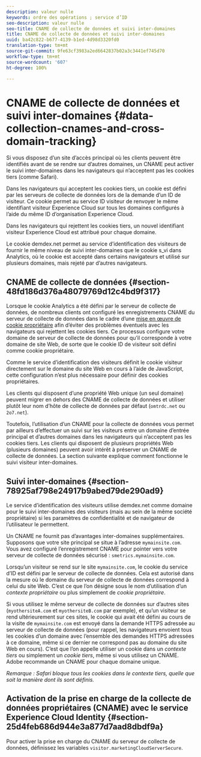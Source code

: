 ```yaml
---
description: valeur nulle
keywords: ordre des opérations ; service d’ID
seo-description: valeur nulle
seo-title: CNAME de collecte de données et suivi inter-domaines
title: CNAME de collecte de données et suivi inter-domaines
uuid: ba42c822-b677-4139-b1ed-4d98d3320fd0
translation-type: tm+mt
source-git-commit: 9fe63cf3983a2ed6642837b02a3c3441ef745d70
workflow-type: tm+mt
source-wordcount: '607'
ht-degree: 100%

---
```



# CNAME de collecte de données et suivi inter-domaines {#data-collection-cnames-and-cross-domain-tracking}

Si vous disposez d’un site d’accès principal où les clients peuvent être identifiés avant de se rendre sur d’autres domaines, un CNAME peut activer le suivi inter-domaines dans les navigateurs qui n’acceptent pas les cookies tiers (comme Safari).

Dans les navigateurs qui acceptent les cookies tiers, un cookie est défini par les serveurs de collecte de données lors de la demande d’un ID de visiteur. Ce cookie permet au service ID visiteur de renvoyer le même identifiant visiteur Experience Cloud sur tous les domaines configurés à l’aide du même ID d’organisation Experience Cloud.

Dans les navigateurs qui rejettent les cookies tiers, un nouvel identifiant visiteur Experience Cloud est attribué pour chaque domaine.

Le cookie demdex.net permet au service d’identification des visiteurs de fournir le même niveau de suivi inter-domaines que le cookie s_vi dans Analytics, où le cookie est accepté dans certains navigateurs et utilisé sur plusieurs domaines, mais rejeté par d’autres navigateurs.

## CNAME de collecte de données {#section-48fd186d376a48079769d12c4bd9f317}

Lorsque le cookie Analytics a été défini par le serveur de collecte de données, de nombreux clients ont configuré les enregistrements CNAME du serveur de collecte de données dans le cadre d’une [mise en œuvre de cookie propriétaire](https://docs.adobe.com/content/help/fr-FR/core-services/interface/ec-cookies/cookies-first-party.html) afin d’éviter des problèmes éventuels avec les navigateurs qui rejettent les cookies tiers. Ce processus configure votre domaine de serveur de collecte de données pour qu’il corresponde à votre domaine de site Web, de sorte que le cookie ID de visiteur soit défini comme cookie propriétaire.

Comme le service d’identification des visiteurs définit le cookie visiteur directement sur le domaine du site Web en cours à l’aide de JavaScript, cette configuration n’est plus nécessaire pour définir des cookies propriétaires.

Les clients qui disposent d’une propriété Web unique (un seul domaine) peuvent migrer en dehors des CNAME de collecte de données et utiliser plutôt leur nom d’hôte de collecte de données par défaut (`omtrdc.net` ou `2o7.net`).

Toutefois, l’utilisation d’un CNAME pour la collecte de données vous permet par ailleurs d’effectuer un suivi sur les visiteurs entre un domaine d’entrée principal et d’autres domaines dans les navigateurs qui n’acceptent pas les cookies tiers. Les clients qui disposent de plusieurs propriétés Web (plusieurs domaines) peuvent avoir intérêt à préserver un CNAME de collecte de données. La section suivante explique comment fonctionne le suivi visiteur inter-domaines.

## Suivi inter-domaines {#section-78925af798e24917b9abed79de290ad9}

Le service d’identification des visiteurs utilise demdex.net comme domaine pour le suivi inter-domaines des visiteurs (mais au sein de la même société propriétaire) si les paramètres de confidentialité et de navigateur de l’utilisateur le permettent.

Un CNAME ne fournit pas d’avantages inter-domaines supplémentaires. Supposons que votre site principal se situe à l’adresse `mymainsite.com`. Vous avez configuré l’enregistrement CNAME pour pointer vers votre serveur de collecte de données sécurisé : `smetrics.mymainsite.com`.

Lorsqu’un visiteur se rend sur le site `mymainsite.com`, le cookie du service d’ID est défini par le serveur de collecte de données. Cela est autorisé dans la mesure où le domaine du serveur de collecte de données correspond à celui du site Web. C’est ce que l’on désigne sous le nom d’utilisation d’un *contexte propriétaire* ou plus simplement de *cookie propriétaire*.

Si vous utilisez le même serveur de collecte de données sur d’autres sites (`myothersiteA.com` et `myothersiteB.com` par exemple), et qu’un visiteur se rend ultérieurement sur ces sites, le cookie qui avait été défini au cours de la visite de `mymainsite.com` est envoyé dans la demande HTTPS adressée au serveur de collecte de données (pour rappel, les navigateurs envoient tous les cookies d’un domaine avec l’ensemble des demandes HTTPS adressées à ce domaine, même si ce dernier ne correspond pas au domaine du site Web en cours). C’est que l’on appelle utiliser un cookie dans un *contexte tiers* ou simplement un *cookie tiers*, même si vous utilisez un CNAME. Adobe recommande un CNAME pour chaque domaine unique.

*Remarque : Safari bloque tous les cookies dans le contexte tiers, quelle que soit la manière dont ils sont définis.*

## Activation de la prise en charge de la collecte de données propriétaires (CNAME) avec le service Experience Cloud Identity {#section-25d4feb686d944e3a877d7aad8dbdf9a}

Pour activer la prise en charge du CNAME du serveur de collecte de données, définissez les variables `visitor.marketingCloudServerSecure`.
